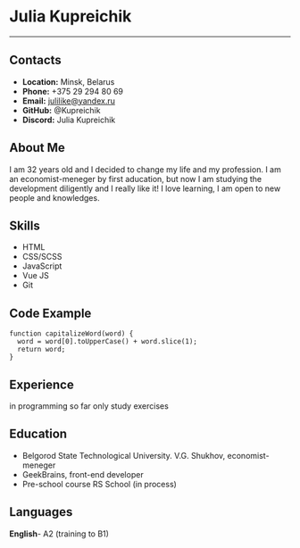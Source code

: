 # __Julia Kupreichik__
*****************************
## __Contacts__
- __Location:__ Minsk, Belarus
- __Phone:__ +375 29 294 80 69
- __Email:__ julilike@yandex.ru
- __GitHub:__ @Kupreichik
- __Discord:__ Julia Kupreichik

## __About Me__
I am 32 years old and I decided to change my life and my profession. I am an economist-meneger by first aducation, but now I am studying the development diligently and I really like it! I love learning, I am open to new people and knowledges.

## __Skills__
- HTML
- CSS/SСSS
- JavaScript
- Vue JS
- Git

## __Code Example__
```
function capitalizeWord(word) {
  word = word[0].toUpperCase() + word.slice(1);
  return word;
}
```

## __Experience__
in programming so far only study exercises

## __Education__
- Belgorod State Technological University. V.G. Shukhov, economist-meneger
- GeekBrains, front-end developer
- Pre-school course RS School (in process)

## __Languages__
__English__- A2 (training to B1)